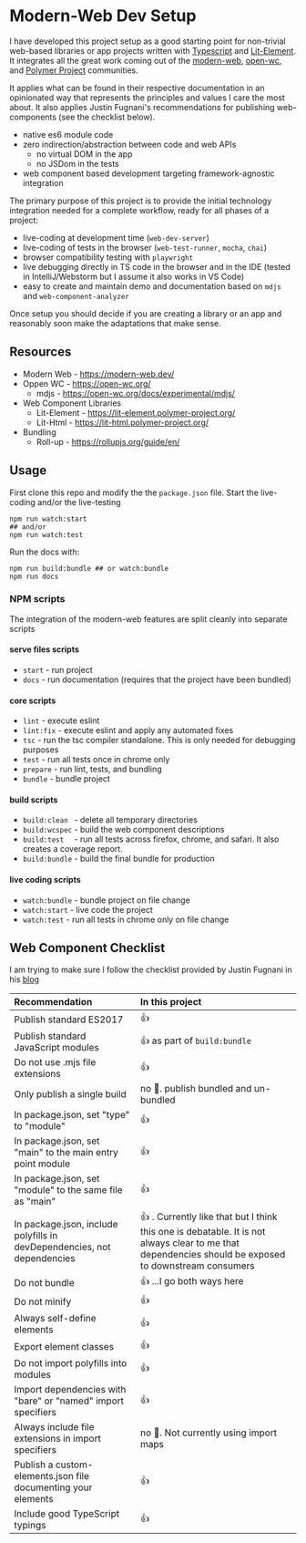 # Modern-Web Dev Setup

I have developed this project setup as a good starting point for non-trivial web-based libraries or app projects written with [Typescript](https://www.typescriptlang.org/) and [Lit-Element](https://lit-element.polymer-project.org/). It integrates all the great work coming out of the [modern-web](https://modern-web.dev/), [open-wc](https://open-wc.org/), and [Polymer Project](https://www.polymer-project.org/) communities. 

It applies what can be found in their respective documentation in an opinionated way that represents the principles and values I care the most about. It also applies Justin Fugnani's recommendations for publishing web-components (see the checklist below). 

* native es6 module code
* zero indirection/abstraction between code and web APIs
  * no virtual DOM in the app
  * no JSDom in the tests
* web component based development targeting framework-agnostic integration


The primary purpose of this project is to provide the initial technology integration needed for a complete workflow, ready for all phases of a project:
* live-coding at development time (`web-dev-server`)
* live-coding of tests in the browser (`web-test-runner`, `mocha`, `chai`)
* browser compatibility testing with `playwright`
* live debugging directly in TS code in the browser and in the IDE (tested in IntelliJ/Webstorm but I assume it also works in VS Code)
* easy to create and maintain demo and documentation based on `mdjs` and `web-component-analyzer`

Once setup you should decide if you are creating a library or an app and reasonably soon make the adaptations that make sense. 

## Resources

* Modern Web - https://modern-web.dev/
* Oppen WC - https://open-wc.org/
    * mdjs - https://open-wc.org/docs/experimental/mdjs/
* Web Component Libraries
    * Lit-Element - https://lit-element.polymer-project.org/
    * Lit-Html - https://lit-html.polymer-project.org/
* Bundling
    * Roll-up - https://rollupjs.org/guide/en/

## Usage

First clone this repo and modify the the `package.json` file. Start the live-coding and/or the live-testing

```shell
npm run watch:start
## and/or
npm run watch:test
```

Run the docs with:

```shell
npm run build:bundle ## or watch:bundle
npm run docs

```

### NPM scripts

The integration of the modern-web features are split cleanly into separate scripts

#### serve files scripts

* `start` - run project
* `docs`  - run documentation (requires that the project have been bundled)

#### core scripts

* `lint` - execute eslint
* `lint:fix` - execute eslint and apply any automated fixes
* `tsc` - run the tsc compiler standalone. This is only needed for debugging purposes
* `test` - run all tests once in chrome only
* `prepare` - run lint, tests, and bundling
* `bundle` - bundle project

#### build scripts

* `build:clean ` - delete all temporary directories
* `build:wcspec` - build the web component descriptions
* `build:test  ` - run all tests across firefox, chrome, and safari. It also creates a coverage report.
* `build:bundle` - build the final bundle for production

#### live coding scripts

* `watch:bundle` - bundle project on file change
* `watch:start` - live code the project
* `watch:test` - run all tests in chrome only on file change 
                


## Web Component Checklist

I am trying to make sure I follow the checklist provided by Justin Fugnani in his [blog](http://104.154.68.174/2019/11/01/how-to-publish-web-components-to-npm/amp/?__twitter_impression=true)

| Recommendation | In this project |
| :------------------- | :------------------- |
|Publish standard ES2017 | 👍 | 
|Publish standard JavaScript modules| 👍 as part of `build:bundle`  |
|Do not use .mjs file extensions| 👍  |
|Only publish a single build| no 😬. publish bundled and un-bundled |
|In package.json, set "type" to "module"|👍   |
|In package.json, set "main" to the main entry point module| 👍  |
|In package.json, set "module" to the same file as "main"| 👍  |
|In package.json, include polyfills in devDependencies, not dependencies| 👍 . Currently like that but I think this one is debatable. It is not always clear to me that dependencies should be exposed to downstream consumers |
|Do not bundle| 👍 ...I go both ways here |
|Do not minify| 👍  |
|Always self-define elements| 👍  |
|Export element classes| 👍  |
|Do not import polyfills into modules| 👍  |
|Import dependencies with "bare" or "named" import specifiers| 👍  |
|Always include file extensions in import specifiers| no 😬. Not currently using import maps |
|Publish a custom-elements.json file documenting your elements| 👍  |
|Include good TypeScript typings| 👍  |
